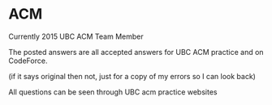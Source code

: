 # ACM
Currently 2015 UBC ACM Team Member

The posted answers are all accepted answers for UBC ACM practice and on CodeForce.

(if it says original then not, just for a copy of my errors so I can look back)

 All questions can be seen through UBC acm practice websites
